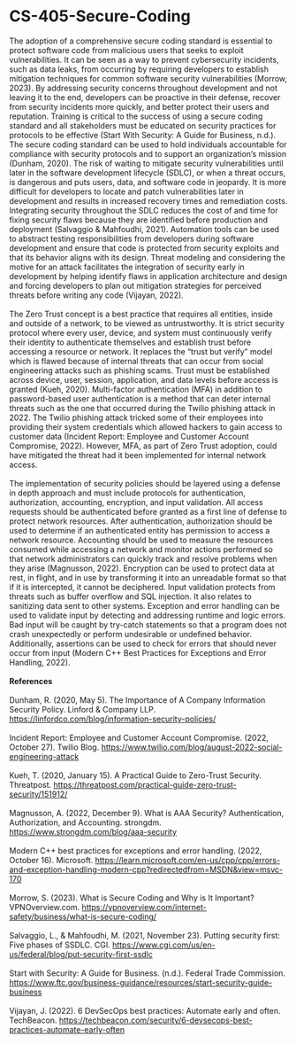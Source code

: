 # CS-405-Secure-Coding

The adoption of a comprehensive secure coding standard is essential to protect software code from malicious users that seeks to exploit vulnerabilities. It can be seen as a way to prevent cybersecurity incidents, such as data leaks, from occurring by requiring developers to establish mitigation techniques for common software security vulnerabilities (Morrow, 2023). By addressing security concerns throughout development and not leaving it to the end, developers can be proactive in their defense, recover from security incidents more quickly, and better protect their users and reputation. Training is critical to the success of using a secure coding standard and all stakeholders must be educated on security practices for protocols to be effective (Start With Security: A Guide for Business, n.d.). The secure coding standard can be used to hold individuals accountable for compliance with security protocols and to support an organization’s mission (Dunham, 2020). 
The risk of waiting to mitigate security vulnerabilities until later in the software development lifecycle (SDLC), or when a threat occurs, is dangerous and puts users, data, and software code in jeopardy. It is more difficult for developers to locate and patch vulnerabilities later in development and results in increased recovery times and remediation costs. Integrating security throughout the SDLC reduces the cost of and time for fixing security flaws because they are identified before production and deployment (Salvaggio & Mahfoudhi, 2021). Automation tools can be used to abstract testing responsibilities from developers during software development and ensure that code is protected from security exploits and that its behavior aligns with its design. Threat modeling and considering the motive for an attack facilitates the integration of security early in development by helping identify flaws in application architecture and design and forcing developers to plan out mitigation strategies for perceived threats before writing any code (Vijayan, 2022).<br><br>
The Zero Trust concept is a best practice that requires all entities, inside and outside of a network, to be viewed as untrustworthy. It is strict security protocol where every user, device, and system must continuously verify their identity to authenticate themselves and establish trust before accessing a resource or network. It replaces the “trust but verify” model which is flawed because of internal threats that can occur from social engineering attacks such as phishing scams. Trust must be established across device, user, session, application, and data levels before access is granted (Kueh, 2020). Multi-factor authentication (MFA) in addition to password-based user authentication is a method that can deter internal threats such as the one that occurred during the Twilio phishing attack in 2022. The Twilio phishing attack tricked some of their employees into providing their system credentials which allowed hackers to gain access to customer data (Incident Report: Employee and Customer Account Compromise, 2022). However, MFA, as part of Zero Trust adoption, could have mitigated the threat had it been implemented for internal network access.<br><br>
The implementation of security policies should be layered using a defense in depth approach and must include protocols for authentication, authorization, accounting, encryption, and input validation. All access requests should be authenticated before granted as a first line of defense to protect network resources. After authentication, authorization should be used to determine if an authenticated entity has permission to access a network resource. Accounting should be used to measure the resources consumed while accessing a network and monitor actions performed so that network administrators can quickly track and resolve problems when they arise (Magnusson, 2022). Encryption can be used to protect data at rest, in flight, and in use by transforming it into an unreadable format so that if it is intercepted, it cannot be deciphered. Input validation protects from threats such as buffer overflow and SQL injection. It also relates to sanitizing data sent to other systems. Exception and error handling can be used to validate input by detecting and addressing runtime and logic errors. Bad input will be caught by try-catch statements so that a program does not crash unexpectedly or perform undesirable or undefined behavior. Additionally, assertions can be used to check for errors that should never occur from input (Modern C++ Best Practices for Exceptions and Error Handling, 2022). <br><br>
<b>References</b><br><br>
Dunham, R. (2020, May 5). The Importance of A Company Information Security Policy. Linford & Company LLP. https://linfordco.com/blog/information-security-policies/<br><br>
Incident Report: Employee and Customer Account Compromise. (2022, October 27). Twilio Blog. https://www.twilio.com/blog/august-2022-social-engineering-attack<br><br>
Kueh, T. (2020, January 15). A Practical Guide to Zero-Trust Security. Threatpost. https://threatpost.com/practical-guide-zero-trust-security/151912/<br><br>
Magnusson, A. (2022, December 9). What is AAA Security? Authentication, Authorization, and Accounting. strongdm.    https://www.strongdm.com/blog/aaa-security<br><br>
Modern C++ best practices for exceptions and error handling. (2022, October 16). Microsoft. https://learn.microsoft.com/en-us/cpp/cpp/errors-and-exception-handling-modern-cpp?redirectedfrom=MSDN&view=msvc-170<br><br>
Morrow, S. (2023). What is Secure Coding and Why is It Important? VPNOverview.com. https://vpnoverview.com/internet-safety/business/what-is-secure-coding/<br><br>
Salvaggio, L., & Mahfoudhi, M. (2021, November 23). Putting security first: Five phases of SSDLC. CGI. https://www.cgi.com/us/en-us/federal/blog/put-security-first-ssdlc<br><br>
Start with Security: A Guide for Business. (n.d.). Federal Trade Commission. https://www.ftc.gov/business-guidance/resources/start-security-guide-business<br><br>
Vijayan, J. (2022). 6 DevSecOps best practices: Automate early and often. TechBeacon. https://techbeacon.com/security/6-devsecops-best-practices-automate-early-often

